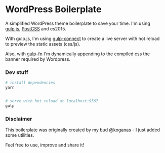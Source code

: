 # WordPress Boilerplate

A simplified WordPress theme boilerplate to save your time. I'm using [gulp.js](https://github.com/gulpjs/gulp), [PostCSS](https://github.com/postcss/postcss) and es2015.  

With gulp.js, I'm using [gulp-connect](https://github.com/AveVlad/gulp-connect) to create a live server with hot reload to preview the static assets (css/js).  

Also, with [gulp-fn](https://github.com/ThierrySpetebroot/gulp-fn) I'm dynamically appending to the compiled css the banner required by Wordpress.


### Dev stuff
```bash
# install dependencies
yarn


# serve with hot reload at localhost:9567
gulp
```


### Disclaimer

This boilerplate was originally created by my bud [@koganas](https://github.com/koganas) - I just added some utilities.  

Feel free to use, improve and share it!

